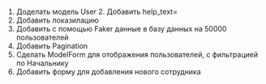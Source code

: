 1. Доделать модель User
   2. Добавить help_text=
2. Добавить локазилацию
3. Добавить с помощью Faker данные в базу данных на 50000 пользователей
4. Добавить Pagination
5. Сделать ModelForm для отображения пользователей, с фильтрацией по Начальнику
6. Добавить форму для добавления нового сотрудника
